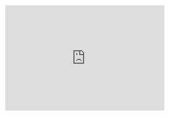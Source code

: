 <!-- SnapWidget --> 
<iframe src="https://snapwidget.com/embed/566058" class="snapwidget-widget" allowTransparency="true" frameborder="0" scrolling="no" style="border:none; overflow:hidden; width:495px; height:330px"></iframe>